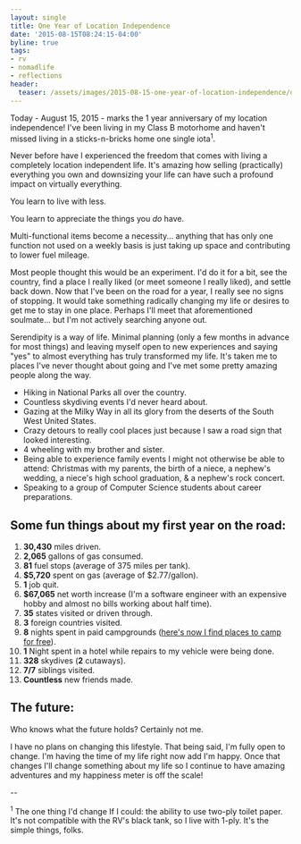 ```yaml
---
layout: single
title: One Year of Location Independence
date: '2015-08-15T08:24:15-04:00'
byline: true
tags:
- rv
- nomadlife
- reflections
header:
  teaser: /assets/images/2015-08-15-one-year-of-location-independence/on_the_road.jpg
---
```


Today - August 15, 2015 - marks the 1 year anniversary of my location independence! I've been living in my Class B motorhome and haven't missed living in a sticks-n-bricks home one single iota<sup>1</sup>.

Never before have I experienced the freedom that comes with living a completely location independent life. It's amazing how selling (practically) everything you own and downsizing your life can have such a profound impact on virtually everything.

You learn to live with less.

You learn to appreciate the things you _do_ have.

Multi-functional items become a necessity... anything that has only one function not used on a weekly basis is just taking up space and contributing to lower fuel mileage.

Most people thought this would be an experiment. I'd do it for a bit, see the country, find a place I really liked (or meet someone I really liked), and settle back down. Now that I've been on the road for a year, I really see no signs of stopping. It would take something radically changing my life or  desires to get me to stay in one place. Perhaps I'll meet that aforementioned soulmate... but I'm not actively searching anyone out.

Serendipity is a way of life. Minimal planning (only a few months in advance for most things) and leaving myself open to new experiences and saying "yes" to almost everything has truly transformed my life. It's taken me to places I've never thought about going and I've met some pretty amazing people along the way.

*   Hiking in National Parks all over the country.
*   Countless skydiving events I'd never heard about.
*   Gazing at the Milky Way in all its glory from the deserts of the South West United States.
*   Crazy detours to really cool places just because I saw a road sign that looked interesting.
*   4 wheeling with my brother and sister.
*   Being able to experience family events I might not otherwise be able to attend: Christmas with my parents, the birth of a niece, a nephew's wedding, a niece's high school graduation, & a nephew's rock concert.
*   Speaking to a group of Computer Science students about career preparations.

## Some fun things about my first year on the road:

1.  **30,430** miles driven.
2.  **2,065** gallons of gas consumed.
3.  **81** fuel stops (average of 375 miles per tank).
4.  **$5,720** spent on gas (average of $2.77/gallon).
5.  **1** job quit.
6.  **$67,065** net worth increase (I'm a software engineer with an expensive hobby and almost no bills working about half time).
7.  **35** states visited or driven through.
8.  **3** foreign countries visited.
9.  **8** nights spent in paid campgrounds ([here's now I find places to camp for free](http://freecampsites.net/)).
10.  **1** Night spent in a hotel while repairs to my vehicle were being done.
11.  **328** skydives (**2** cutaways).
12.  **7/7** siblings visited.
13.  **Countless** new friends made.

## The future:

Who knows what the future holds? Certainly not me.

I have no plans on changing this lifestyle. That being said, I'm fully open to change. I'm having the time of my life right now add I'm happy. Once that changes I'll change something about my life so I continue to have amazing adventures and my happiness meter is off the scale!

--

<sup>1</sup> The one thing I'd change If I could: the ability to use two-ply toilet paper. It's not compatible with the RV's black tank, so I live with 1-ply. It's the simple things, folks.

